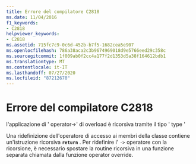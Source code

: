 ```yaml
---
title: Errore del compilatore C2818
ms.date: 11/04/2016
f1_keywords:
- C2818
helpviewer_keywords:
- C2818
ms.assetid: 715fc7c9-0c6d-452b-b7f5-1682cea5e907
ms.openlocfilehash: 786a38aca2c3b9674969018d9e5766eed29c358c
ms.sourcegitcommit: 1f009ab0f2cc4a177f2d1353d5a38f164612bdb1
ms.translationtype: MT
ms.contentlocale: it-IT
ms.lasthandoff: 07/27/2020
ms.locfileid: "87212670"
---
```

# <a name="compiler-error-c2818"></a>Errore del compilatore C2818

l'applicazione di ' operator->' di overload è ricorsiva tramite il tipo ' type '

Una ridefinizione dell'operatore di accesso ai membri della classe contiene un'istruzione ricorsiva **`return`** . Per ridefinire l' `->` operatore con la ricorsione, è necessario spostare la routine ricorsiva in una funzione separata chiamata dalla funzione operator override.
